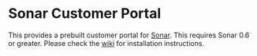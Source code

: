 # Sonar Customer Portal
This provides a prebuilt customer portal for [Sonar](https://sonar.software). This requires Sonar 0.6 or greater. Please check the [wiki](https://github.com/SonarSoftware/customer_portal/wiki) for installation instructions.